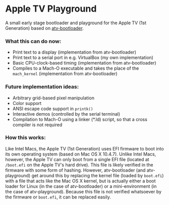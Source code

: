 # Apple TV Playground
A small early stage bootloader and playground for the Apple TV (1st Generation) based on [atv-bootloader](https://github.com/davilla/atv-bootloader).

### What this can do now:
- Print text to a display (implementation from atv-bootloader)
- Print text to a serial port in e.g. VirtualBox (my own implementation)
- Basic CPU-clock-based timing (implementation from atv-bootloader)
- Compiles to a Mach-O executable and takes the place of the `mach_kernel` (implementation from atv-bootloader)
### Future implementation ideas:
- Arbitrary grid-based pixel manipulation 
- Color support
- ANSI escape code support in `printk()`
- Interactive demos (controlled by the serial terminal)
- Compilation to Mach-O using a linker (*.ld) script, so that a cross compiler is not required
### How this works:
Like Intel Macs, the Apple TV (1st Generation) uses EFI firmware to boot into its own operating system (based on Mac OS X 10.4.7). Unlike Intel Macs, however, the Apple TV can only boot from a single EFI file (located at `/boot.efi` on the Apple TV's hard drive). This file is likely verified in the firmware with some form of hashing. However, atv-bootloader (and atv-playground) get around this by replacing the kernel file (loaded by `boot.efi`) with a file that acts like the Mac OS X kernel, but is actually either a boot loader for Linux (in the case of atv-bootloader) or a mini-environment (in the case of atv-playground). Because this file is not verified whatsoever by the firmware or `boot.efi`, it can be replaced easily.

